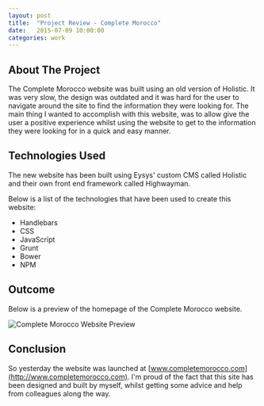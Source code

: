 ```yaml
---
layout: post
title:  "Project Review - Complete Morocco"
date:   2015-07-09 10:00:00
categories: work
---
```


## About The Project

The Complete Morocco website was built using an old version of Holistic. It was very slow, the design was outdated and it was hard for the user to navigate around the site to find the information they were looking for. The main thing I wanted to accomplish with this website, was to allow give the user a positive experience whilst using the website to get to the information they were looking for in a quick and easy manner. 

## Technologies Used

The new website has been built using Eysys' custom CMS called Holistic and their own front end framework called Highwayman. 

Below is a list of the technologies that have been used to create this website:

- Handlebars
- CSS
- JavaScript
- Grunt
- Bower
- NPM

## Outcome

Below is a preview of the homepage of the Complete Morocco website.

![Complete Morocco Website Preview](http://postimg.org/image/m7pp7wb2z/)

## Conclusion

So yesterday the website was launched at [www.completemorocco.com](http://www.completemorocco.com). I'm proud of the fact that this site has been designed and built by myself, whilst getting some advice and help from colleagues along the way.
